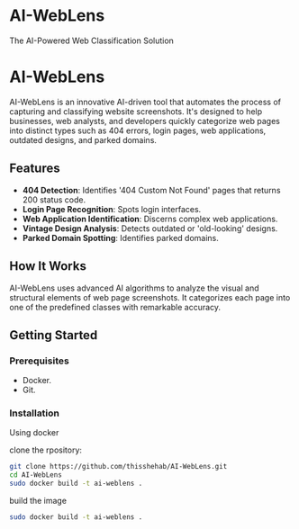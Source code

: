 # AI-WebLens
The AI-Powered Web Classification Solution
# AI-WebLens

AI-WebLens is an innovative AI-driven tool that automates the process of capturing and classifying website screenshots. It's designed to help businesses, web analysts, and developers quickly categorize web pages into distinct types such as 404 errors, login pages, web applications, outdated designs, and parked domains.

## Features

- **404 Detection**: Identifies '404 Custom Not Found' pages that returns 200 status code.
- **Login Page Recognition**: Spots login interfaces.
- **Web Application Identification**: Discerns complex web applications.
- **Vintage Design Analysis**: Detects outdated or 'old-looking' designs.
- **Parked Domain Spotting**: Identifies parked domains.

## How It Works

AI-WebLens uses advanced AI algorithms to analyze the visual and structural elements of web page screenshots. It categorizes each page into one of the predefined classes with remarkable accuracy.


## Getting Started

### Prerequisites

- Docker.
- Git.

### Installation
Using docker

clone the rpository:

```bash
git clone https://github.com/thisshehab/AI-WebLens.git
cd AI-WebLens
sudo docker build -t ai-weblens .
```
build the image
```bash
sudo docker build -t ai-weblens .
```

